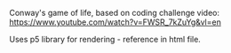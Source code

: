 Conway's game of life, based on coding challenge video: https://www.youtube.com/watch?v=FWSR_7kZuYg&vl=en

Uses p5 library for rendering - reference in html file.
